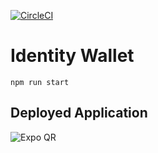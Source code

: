 [![CircleCI](https://circleci.com/gh/corona-avengers/ration-app.svg?style=svg)](https://circleci.com/gh/Open-Attestation/identity-wallet)

# Identity Wallet

```
npm run start
```

## Deployed Application
![Expo QR](https://api.qrserver.com/v1/create-qr-code/?size=250x250&data=exp://exp.host/@musket/musket)
